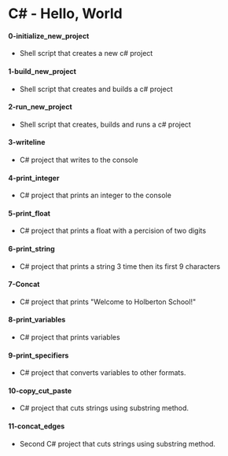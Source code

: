 # C# - Hello, World
 #### 0-initialize_new_project
  - Shell script that creates a new c# project

  #### 1-build_new_project
  - Shell script that creates and builds a c# project

  #### 2-run_new_project
  - Shell script that creates, builds and runs a c# project

  #### 3-writeline
  - C# project that writes to the console

  #### 4-print_integer
  - C# project that prints an integer to the console

  #### 5-print_float
  - C# project that prints a float with a percision of two digits

  #### 6-print_string
  - C# project that prints a string 3 time then its first 9 characters

  #### 7-Concat
  - C# project that prints "Welcome to Holberton School!"

  #### 8-print_variables
  - C# project that prints variables

  #### 9-print_specifiers
  - C# project that converts variables to other formats.

  #### 10-copy_cut_paste
  - C# project that cuts strings using substring method.

  #### 11-concat_edges
  - Second C# project that cuts strings using substring method.